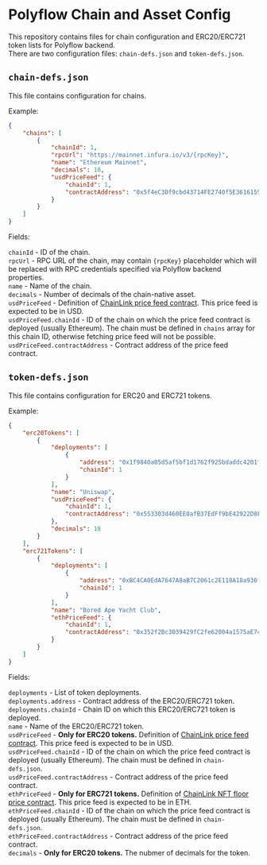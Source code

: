 # Polyflow Chain and Asset Config

This repository contains files for chain configuration and ERC20/ERC721 token lists for Polyflow backend.  
There are two configuration files: `chain-defs.json` and `token-defs.json`.

## `chain-defs.json`
This file contains configuration for chains.

Example:
```json
{
    "chains": [
        {
            "chainId": 1,
            "rpcUrl": "https://mainnet.infura.io/v3/{rpcKey}",
            "name": "Ethereum Mainnet",
            "decimals": 18,
            "usdPriceFeed": {
                "chainId": 1,
                "contractAddress": "0x5f4eC3Df9cbd43714FE2740f5E3616155c5b8419"
            }
        }
    ]
}
```

Fields:

`chainId` - ID of the chain.  
`rpcUrl` - RPC URL of the chain, may contain `{rpcKey}` placeholder which will be replaced with
RPC credentials specified via Polyflow backend properties.  
`name` - Name of the chain.  
`decimals` - Number of decimals of the chain-native asset.  
`usdPriceFeed` - Definition of [ChainLink price feed contract](https://docs.chain.link/data-feeds/price-feeds/addresses).
This price feed is expected to be in USD.  
`usdPriceFeed.chainId` - ID of the chain on which the price feed contract is deployed (usually Ethereum).
The chain must be defined in `chains` array for this chain ID, otherwise fetching price feed will not be possible.  
`usdPriceFeed.contractAddress` - Contract address of the price feed contract.

## `token-defs.json`
This file contains configuration for ERC20 and ERC721 tokens.

Example:
```json
{
    "erc20Tokens": [
        {
            "deployments": [
                {
                    "address": "0x1f9840a85d5af5bf1d1762f925bdaddc4201f984",
                    "chainId": 1
                }
            ],
            "name": "Uniswap",
            "usdPriceFeed": {
                "chainId": 1,
                "contractAddress": "0x553303d460EE0afB37EdFf9bE42922D8FF63220e"
            },
            "decimals": 18
        }
    ],
    "erc721Tokens": [
        {
            "deployments": [
                {
                    "address": "0xBC4CA0EdA7647A8aB7C2061c2E118A18a936f13D",
                    "chainId": 1
                }
            ],
            "name": "Bored Ape Yacht Club",
            "ethPriceFeed": {
                "chainId": 1,
                "contractAddress": "0x352f2Bc3039429fC2fe62004a1575aE74001CfcE"
            }
        }
    ]
}
```

Fields:

`deployments` - List of token deployments.  
`deployments.address` - Contract address of the ERC20/ERC721 token.  
`deployments.chainId` - Chain ID on which this ERC20/ERC721 token is deployed.  
`name` - Name of the ERC20/ERC721 token.  
`usdPriceFeed` - **Only for ERC20 tokens.** Definition of [ChainLink price feed contract](https://docs.chain.link/data-feeds/price-feeds/addresses).
This price feed is expected to be in USD.  
`usdPriceFeed.chainId` - ID of the chain on which the price feed contract is deployed (usually Ethereum).
The chain must be defined in `chain-defs.json`.  
`usdPriceFeed.contractAddress` - Contract address of the price feed contract.  
`ethPriceFeed` - **Only for ERC721 tokens.** Definition of [ChainLink NFT floor price contract](https://docs.chain.link/data-feeds/nft-floor-price/addresses).
This price feed is expected to be in ETH.  
`ethPriceFeed.chainId` - ID of the chain on which the price feed contract is deployed (usually Ethereum).
The chain must be defined in `chain-defs.json`.  
`ethPriceFeed.contractAddress` - Contract address of the price feed contract.  
`decimals` - **Only for ERC20 tokens.** The nubmer of decimals for the token.
